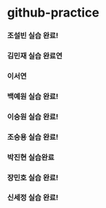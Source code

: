 # github-practice

### 조설빈 실습 완료!
### 김민재 실습 완료연
### 이서연
### 백예원 실습 완료!
### 이승원 실습 완료!
### 조승용 실습 완료!
### 박진현 실습완료
### 장민호 실습 완료!
### 신세정 실습 완료!
